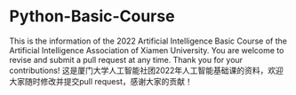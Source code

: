 # Python-Basic-Course
This is the information of the 2022 Artificial Intelligence Basic Course of the Artificial Intelligence Association of Xiamen University. You are welcome to revise and submit a pull request at any time. Thank you for your contributions! 这是厦门大学人工智能社团2022年人工智能基础课的资料，欢迎大家随时修改并提交pull request，感谢大家的贡献！
